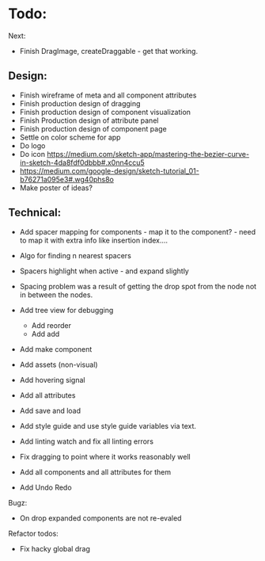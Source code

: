 # Todo:

Next:
- Finish DragImage, createDraggable - get that working.

## Design:
- Finish wireframe of meta and all component attributes
- Finish production design of dragging
- Finish production design of component visualization
- Finish Production design of attribute panel
- Finish production design of component page
- Settle on color scheme for app
- Do logo
- Do icon https://medium.com/sketch-app/mastering-the-bezier-curve-in-sketch-4da8fdf0dbbb#.x0nn4ccu5
- https://medium.com/google-design/sketch-tutorial_01-b76271a095e3#.wg40phs8o
- Make poster of ideas?


## Technical:

- Add spacer mapping for components - map it to the component? - need to map it with extra info like insertion index....
- Algo for finding n nearest spacers
- Spacers highlight when active - and expand slightly


- Spacing problem was a result of getting the drop spot from the node not in between the nodes.

- Add tree view for debugging
  - Add reorder
  - Add add
- Add make component
- Add assets (non-visual)
- Add hovering signal
- Add all attributes
- Add save and load
- Add style guide and use style guide variables via text.
- Add linting watch and fix all linting errors

- Fix dragging to point where it works reasonably well
- Add all components and all attributes for them
- Add Undo Redo

Bugz:
- On drop expanded components are not re-evaled

Refactor todos:
- Fix hacky global drag
